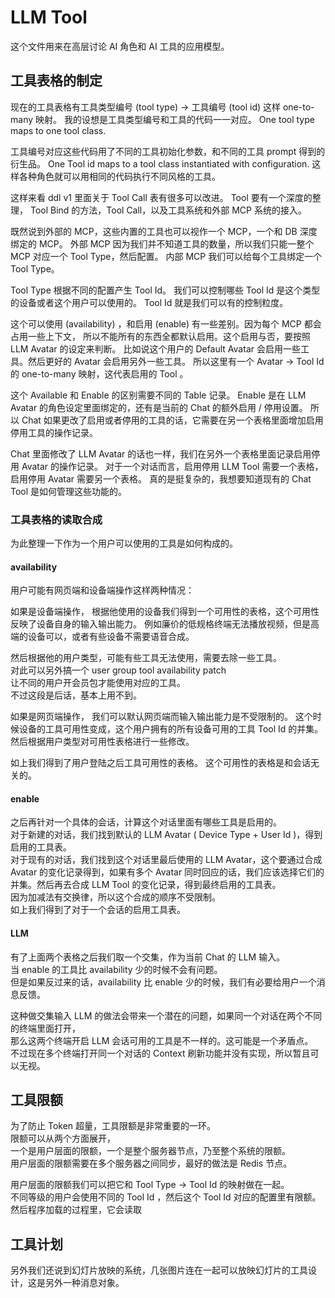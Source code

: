 # LLM Tool
这个文件用来在高层讨论 AI 角色和 AI 工具的应用模型。  

## 工具表格的制定
现在的工具表格有工具类型编号 (tool type) -> 工具编号 (tool id) 这样 one-to-many 映射。
我的设想是工具类型编号和工具的代码一一对应。
One tool type maps to one tool class.

工具编号对应这些代码用了不同的工具初始化参数，和不同的工具 prompt 得到的衍生品。
One Tool id maps to a tool class instantiated with configuration.
这样各种角色就可以用相同的代码执行不同风格的工具。

这样来看 ddl v1 里面关于 Tool Call 表有很多可以改进。
Tool 要有一个深度的整理， Tool Bind 的方法，Tool Call，以及工具系统和外部 MCP 系统的接入。

既然说到外部的 MCP，这些内置的工具也可以视作一个 MCP，一个和 DB 深度绑定的 MCP。
外部 MCP 因为我们并不知道工具的数量，所以我们只能一整个 MCP 对应一个 Tool Type，然后配置。
内部 MCP 我们可以给每个工具绑定一个 Tool Type。

Tool Type 根据不同的配置产生 Tool Id。
我们可以控制哪些 Tool Id 是这个类型的设备或者这个用户可以使用的。
Tool Id 就是我们可以有的控制粒度。

这个可以使用 (availability) ，和启用 (enable) 有一些差别。因为每个 MCP 都会占用一些上下文，
所以不能所有的东西全都默认启用。这个启用与否，要按照 LLM Avatar 的设定来判断。
比如说这个用户的 Default Avatar 会启用一些工具。然后更好的 Avatar 会启用另外一些工具。
所以这里有一个 Avatar -> Tool Id 的 one-to-many 映射，这代表启用的 Tool 。

这个 Available 和 Enable 的区别需要不同的 Table 记录。
Enable 是在 LLM Avatar 的角色设定里面绑定的，还有是当前的 Chat 的额外启用 / 停用设置。
所以 Chat 如果更改了启用或者停用的工具的话，它需要在另一个表格里面增加启用停用工具的操作记录。

Chat 里面修改了 LLM Avatar 的话也一样，我们在另外一个表格里面记录启用停用 Avatar 的操作记录。
对于一个对话而言，启用停用 LLM Tool 需要一个表格，启用停用 Avatar 需要另一个表格。
真的是挺复杂的，我想要知道现有的 Chat Tool 是如何管理这些功能的。

### 工具表格的读取合成

为此整理一下作为一个用户可以使用的工具是如何构成的。

#### availability
用户可能有网页端和设备端操作这样两种情况：

如果是设备端操作，
根据他使用的设备我们得到一个可用性的表格，这个可用性反映了设备自身的输入输出能力。
例如廉价的低规格终端无法播放视频，但是高端的设备可以，或者有些设备不需要语音合成。

然后根据他的用户类型，可能有些工具无法使用，需要去除一些工具。  
对此可以另外搞一个 user group tool availability patch  
让不同的用户开会员包才能使用对应的工具。  
不过这段是后话，基本上用不到。

如果是网页端操作，
我们可以默认网页端而输入输出能力是不受限制的。
这个时候设备的工具可用性变成，这个用户拥有的所有设备可用的工具 Tool Id 的并集。
然后根据用户类型对可用性表格进行一些修改。

如上我们得到了用户登陆之后工具可用性的表格。
这个可用性的表格是和会话无关的。

#### enable
之后再针对一个具体的会话，计算这个对话里面有哪些工具是启用的。  
对于新建的对话，我们找到默认的 LLM Avatar ( Device Type + User Id )，得到启用的工具表。  
对于现有的对话，我们找到这个对话里最后使用的 LLM Avatar，这个要通过合成 Avatar 的变化记录得到，如果有多个 Avatar 同时回应的话，我们应该选择它们的并集。然后再去合成 LLM Tool 的变化记录，得到最终启用的工具表。  
因为加减法有交换律，所以这个合成的顺序不受限制。  
如上我们得到了对于一个会话的启用工具表。

#### LLM
有了上面两个表格之后我们取一个交集，作为当前 Chat 的 LLM 输入。  
当 enable 的工具比 availability 少的时候不会有问题。  
但是如果反过来的话，availability 比 enable 少的时候，我们有必要给用户一个消息反馈。  

这种做交集输入 LLM 的做法会带来一个潜在的问题，如果同一个对话在两个不同的终端里面打开，  
那么这两个终端开启 LLM 会话可用的工具是不一样的。这可能是一个矛盾点。  
不过现在多个终端打开同一个对话的 Context 刷新功能并没有实现，所以暂且可以无视。  

## 工具限额

为了防止 Token 超量，工具限额是非常重要的一环。  
限额可以从两个方面展开，  
一个是用户层面的限额，一个是整个服务器节点，乃至整个系统的限额。  
用户层面的限额需要在多个服务器之间同步，最好的做法是 Redis 节点。  

用户层面的限额我们可以把它和 Tool Type -> Tool Id 的映射做在一起。  
不同等级的用户会使用不同的 Tool Id ，然后这个 Tool Id 对应的配置里有限额。  
然后程序加载的过程里，它会读取


## 工具计划

另外我们还说到幻灯片放映的系统，几张图片连在一起可以放映幻灯片的工具设计，这是另外一种消息对象。

